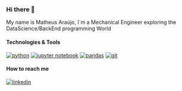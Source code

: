 ### Hi there 👋 

My name is Matheus Araújo, I´m a Mechanical Engineer exploring the DataScience/BackEnd programming World

#### Technologies & Tools
[![python](https://img.shields.io/badge/-Python-3776AB?logo=python&logoColor=white&style=for-the-badge)](https://www.python.org/)
[![jupyter notebook](https://img.shields.io/badge/-Jupyter-F37626?logo=jupyter&logoColor=white&style=for-the-badge)](https://jupyter.org/)
[![pandas](https://img.shields.io/badge/-Pandas-150458?logo=pandas&logoColor=white&style=for-the-badge)](https://pandas.pydata.org/)
[![git](https://img.shields.io/badge/-Git-F05032?logo=git&logoColor=white&style=for-the-badge)](https://git-scm.com/)


#### How to reach me
[![linkedin](https://img.shields.io/badge/-LinkedIn-0A66C2?logo=linkedin&logoColor=white&style=for-the-badge)](https://www.linkedin.com/in/matheus-araújo-711a5418a/)
